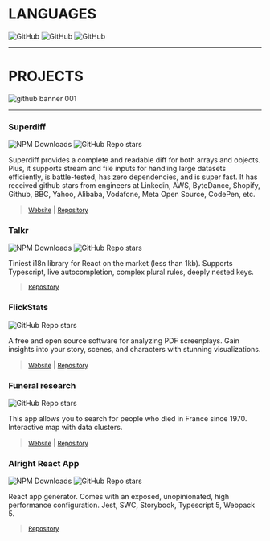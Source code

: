 # LANGUAGES
![GitHub](https://img.shields.io/badge/-Javascript-F9F218?logo=javascript&logoColor=black&style=flat)
![GitHub](https://img.shields.io/badge/-Typescript-66DD24?logo=typescript&logoColor=black&style=flat)
![GitHub](https://img.shields.io/badge/-Rust-F59B00?logo=rust&logoColor=black&style=flat)

<hr/>

# PROJECTS

![github banner 001](https://github.com/DoneDeal0/Talkr/assets/43271780/7ead2d8d-93fb-4496-a91f-856d894fa934)

<hr/>

### Superdiff
![NPM Downloads](https://img.shields.io/npm/dy/%40donedeal0%2Fsuperdiff?logo=npm)
![GitHub Repo stars](https://img.shields.io/github/stars/DoneDeal0/superdiff)

Superdiff provides a complete and readable diff for both arrays and objects. Plus, it supports stream and file inputs for handling large datasets efficiently, is battle-tested, has zero dependencies, and is super fast. It has received github stars from engineers at Linkedin, AWS, ByteDance, Shopify, Github, BBC, Yahoo, Alibaba, Vodafone, Meta Open Source, CodePen, etc.

> <a style="color: black; text-decoration: underline; font-size: 12px;" href="https://superdiff.gitbook.io/donedeal0-superdiff">Website</a> |
> <a style="color: black; text-decoration: underline; font-size: 12px;" href="https://github.com/DoneDeal0/superdiff">Repository</a>

### Talkr
![NPM Downloads](https://img.shields.io/npm/dy/talkr?logo=npm)
![GitHub Repo stars](https://img.shields.io/github/stars/DoneDeal0/talkr)

Tiniest i18n library for React on the market (less than 1kb). Supports Typescript, live autocompletion, complex plural rules, deeply nested keys.

> <a style="color: black; text-decoration: underline; font-size: 12px;" href="https://github.com/DoneDeal0/Talkr">Repository</a>


 ### FlickStats
 ![GitHub Repo stars](https://img.shields.io/github/stars/Roaring-Twenties-Studio/Flickstats)
 
  A free and open source software for analyzing PDF screenplays. Gain insights into your story, scenes, and characters with stunning visualizations.

  > <a style="color: black; text-decoration: underline; font-size: 12px;" href="https://flickstats.roaring-twenties-studio.com">Website</a> |
  > <a style="color: black; text-decoration: underline; font-size: 12px;" href="https://github.com/Roaring-Twenties-Studio/Flickstats">Repository</a>
    
 
### Funeral research
![GitHub Repo stars](https://img.shields.io/github/stars/DoneDeal0/morts-autour-de-vous)

 This app allows you to search for people who died in France since 1970. Interactive map with data clusters.

 > <a style="color: black; text-decoration: underline; font-size: 12px;" href="https://recherche-personnes-decedees.netlify.app/">Website</a> |
 > <a style="color: black; text-decoration: underline; font-size: 12px;" href="https://github.com/DoneDeal0/morts-autour-de-vous">Repository</a>

### Alright React App
![NPM Downloads](https://img.shields.io/npm/dy/alright-react-app?logo=npm)
![GitHub Repo stars](https://img.shields.io/github/stars/DoneDeal0/alright-react-app)

  React app generator. Comes with an exposed, unopinionated, high performance configuration. Jest, SWC, Storybook, Typescript 5, Webpack 5.

  > <a style="color: black; text-decoration: underline; font-size: 12px;" href="https://github.com/DoneDeal0/alright-react-app">Repository</a>
    
